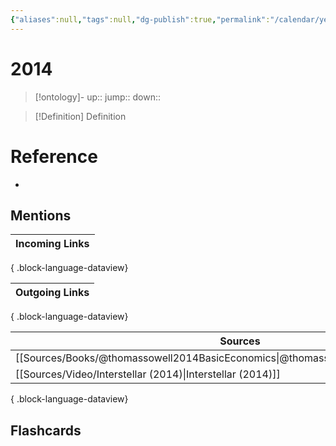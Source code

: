 ```yaml
---
{"aliases":null,"tags":null,"dg-publish":true,"permalink":"/calendar/yearly/2014/","dgPassFrontmatter":true}
---
```


# 2014

> [!ontology]-
> up:: 
> jump:: 
> down:: 

> [!Definition] Definition
> 

# Reference
- 

## Mentions

| Incoming Links |
| -------------- |

{ .block-language-dataview}

| Outgoing Links |
| -------------- |

{ .block-language-dataview}

| Sources                                                                               |
| ------------------------------------------------------------------------------------- |
| [[Sources/Books/@thomassowell2014BasicEconomics\|@thomassowell2014BasicEconomics]] |
| [[Sources/Video/Interstellar (2014)\|Interstellar (2014)]]                         |

{ .block-language-dataview}

## Flashcards 
